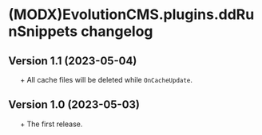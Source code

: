 # (MODX)EvolutionCMS.plugins.ddRunSnippets changelog


## Version 1.1 (2023-05-04)

* \+ All cache files will be deleted while `OnCacheUpdate`.


## Version 1.0 (2023-05-03)

* \+ The first release.


<link rel="stylesheet" type="text/css" href="https://raw.githack.com/DivanDesign/CSS.ddMarkdown/master/style.min.css" />
<style>ul{list-style:none;}</style>